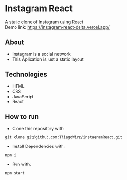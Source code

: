 # Instagram React

A static clone of Instagram using React <br/>
Demo link: https://instagram-react-delta.vercel.app/

## About

- Instagram is a social network
- This Aplication is just a static layout

## Technologies

- HTML
- CSS
- JavaScript
- React

## How to run

- Clone this repository with:
```
git clone git@github.com:ThiagoWirz/instagramReact.git
```

- Install Dependencies with:
```
npm i
``` 

- Run with:
```
npm start
```
